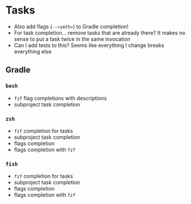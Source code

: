 # Tasks
- Also add flags (`--«smth»`) to Gradle completion!
- For task completion... remove tasks that are already there? It makes no sense to put a task twice in the same invocation
- Can I add tests to this? Seems like everything I change breaks everything else

## Gradle
### `bash`
* `fzf` flag completions with descriptions
* subproject task completion

### `zsh`
* `fzf` completion for tasks
* subproject task completion
* flags completion
* flags completion with `fzf`

### `fish`
* `fzf` completion for tasks
* subproject task completion
* flags completion
* flags completion with `fzf`
